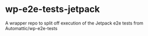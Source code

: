 # wp-e2e-tests-jetpack
A wrapper repo to split off execution of the Jetpack e2e tests from Automattic/wp-e2e-tests
